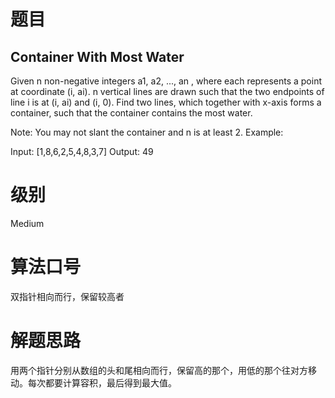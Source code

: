 # 题目
## Container With Most Water
Given n non-negative integers a1, a2, ..., an , where each represents a point at coordinate (i, ai). n vertical lines are drawn such that the two endpoints of line i is at (i, ai) and (i, 0). Find two lines, which together with x-axis forms a container, such that the container contains the most water.

Note: You may not slant the container and n is at least 2.
Example:

Input: [1,8,6,2,5,4,8,3,7]
Output: 49

# 级别 
Medium

# 算法口号
双指针相向而行，保留较高者

# 解题思路
用两个指针分别从数组的头和尾相向而行，保留高的那个，用低的那个往对方移动。每次都要计算容积，最后得到最大值。
